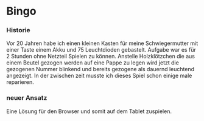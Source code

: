 # Bingo
### Historie
Vor 20 Jahren habe ich einen kleinen Kasten für meine Schwiegermutter mit einer Taste einem Akku und 75 Leuchtdioden gebastelt. Aufgabe war es für 2 Stunden ohne Netzteil Spielen zu können. 
Anstelle Holzklötzchen die aus einem Beutel gezogen werden auf eine Pappe zu legen wird jetzt die gezogenen Nummer blinkend und bereits gezogene als dauernd leuchtend angezeigt.
In der zwischen zeit musste ich dieses Spiel schon einige male reparieren.
### neuer Ansatz
Eine Lösung für den Browser und somit auf dem Tablet zuspielen. 